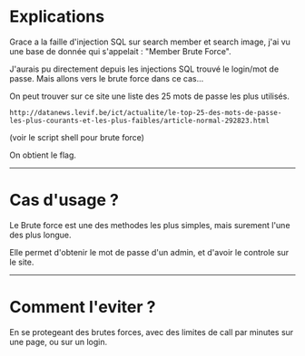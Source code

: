 # Explications

Grace a la faille d'injection SQL sur search member et search image, j'ai vu une base de donnée qui s'appelait : "Member Brute Force".

J'aurais pu directement depuis les injections SQL trouvé le login/mot de passe. Mais allons vers le brute force dans ce cas...

On peut trouver sur ce site une liste des 25 mots de passe les plus utilisés.

`http://datanews.levif.be/ict/actualite/le-top-25-des-mots-de-passe-les-plus-courants-et-les-plus-faibles/article-normal-292823.html`

(voir le script shell pour brute force)

On obtient le flag.

----

# Cas d'usage ?

Le Brute force est une des methodes les plus simples, mais surement l'une des plus longue.

Elle permet d'obtenir le mot de passe d'un admin, et d'avoir le controle sur le site.

----

# Comment l'eviter ?

En se protegeant des brutes forces, avec des limites de call par minutes sur une page, ou sur un login.

